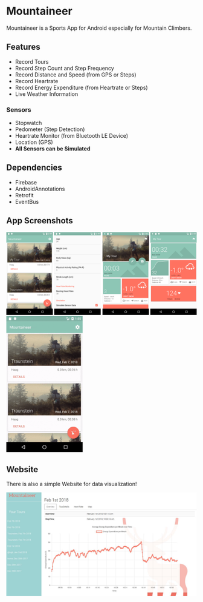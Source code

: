 # Mountaineer
Mountaineer is a Sports App for Android especially for Mountain Climbers.

## Features
 - Record Tours
 - Record Step Count and Step Frequency
 - Record Distance and Speed (from GPS or Steps)
 - Record Heartrate
 - Record Energy Expenditure (from Heartrate or Steps)
 - Live Weather Information

### Sensors
 - Stopwatch
 - Pedometer (Step Detection)
 - Heartrate Monitor (from Bluetooth LE Device)
 - Location (GPS)
 - **All Sensors can be Simulated**

## Dependencies
 - Firebase
 - AndroidAnnotations
 - Retrofit
 - EventBus

## App Screenshots

<img src="/img/screenshots.png" />

<img src="/img/app_demo.gif" width="40%" />

## Website

There is also a simple Website for data visualization!

<img src="/img/website_screenshot_1.jpg" />

